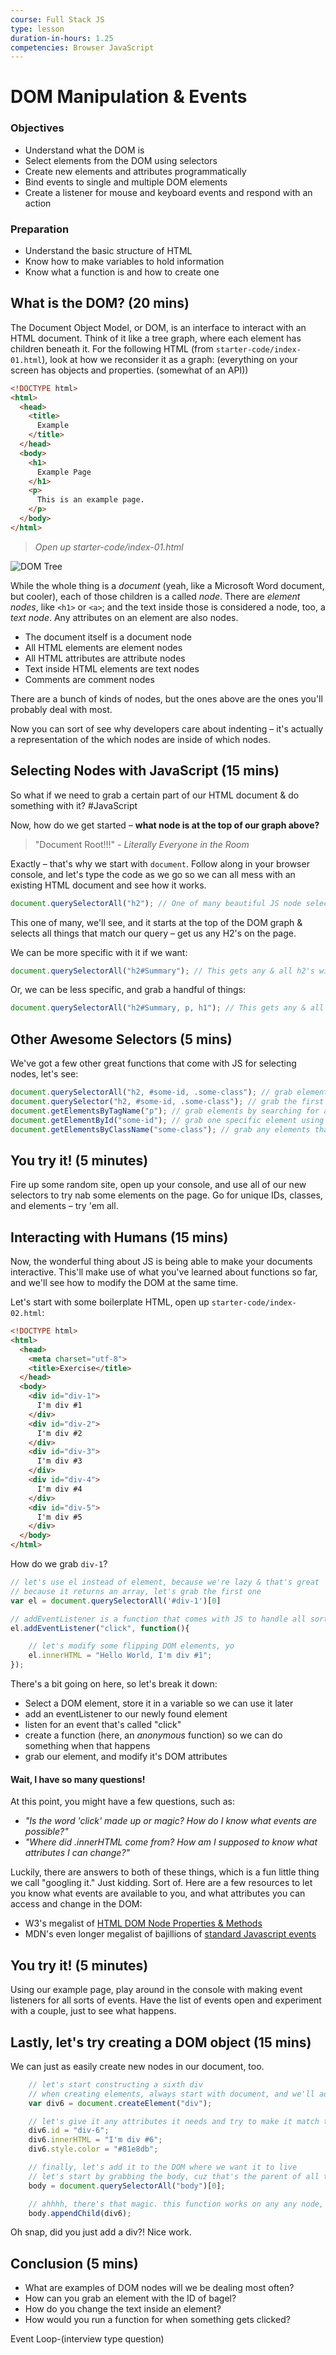 ```yaml
---
course: Full Stack JS
type: lesson
duration-in-hours: 1.25
competencies: Browser JavaScript
---
```


# DOM Manipulation & Events

### Objectives

- Understand what the DOM is
- Select elements from the DOM using selectors
- Create new elements and attributes programmatically
- Bind events to single and multiple DOM elements
- Create a listener for mouse and keyboard events and respond with an action

### Preparation
- Understand the basic structure of HTML
- Know how to make variables to hold information
- Know what a function is and how to create one

## What is the DOM? (20 mins)

The Document Object Model, or DOM, is an interface to interact with an HTML document. Think of it like a tree graph, where each element has children beneath it. For the following HTML (from `starter-code/index-01.html`), look at how we reconsider it as a graph: (everything on your screen has objects and properties. (somewhat of an API))

```html
<!DOCTYPE html>
<html>
  <head>
    <title>
      Example
    </title>
  </head>
  <body>
    <h1>
      Example Page
    </h1>
    <p>
      This is an example page.
    </p>
  </body>
</html>
```
> _Open up starter-code/index-01.html_

![DOM Tree](http://www.computerhope.com/jargon/d/dom1.jpg)

While the whole thing is a _document_ (yeah, like a Microsoft Word document, but cooler), each of those children is a called _node_. There are _element nodes_, like `<h1>` or `<a>`; and the text inside those is considered a node, too, a _text node_. Any attributes on an element are also nodes.

- The document itself is a document node
- All HTML elements are element nodes
- All HTML attributes are attribute nodes
- Text inside HTML elements are text nodes
- Comments are comment nodes

There are a bunch of kinds of nodes, but the ones above are the ones you'll probably deal with most.

Now you can sort of see why developers care about indenting – it's actually a representation of the which nodes are inside of which nodes.

## Selecting Nodes with JavaScript (15 mins)

So what if we need to grab a certain part of our HTML document & do something with it? #JavaScript

Now, how do we get started – **what node is at the top of our graph above?**

> "Document Root!!!" _- Literally Everyone in the Room_

Exactly – that's why we start with `document`. Follow along in your browser console, and let's type the code as we go so we can all mess with an existing HTML document and see how it works.

```js
document.querySelectorAll("h2"); // One of many beautiful JS node selector functions
```

This one of many, we'll see, and it starts at the top of the DOM graph & selects all things that match our query – get us any H2's on the page.

We can be more specific with it if we want:
```js
document.querySelectorAll("h2#Summary"); // This gets any & all h2's with an ID of Summary
```

Or, we can be less specific, and grab a handful of things:

```js
document.querySelectorAll("h2#Summary, p, h1"); // This gets any & all h2's with an ID of Summary, p elements, and h1's
```

## Other Awesome Selectors (5 mins)

We've got a few other great functions that come with JS for selecting nodes, let's see:

```js
document.querySelectorAll("h2, #some-id, .some-class"); // grab elements using CSS selectors. returns an array
document.querySelector("h2, #some-id, .some-class"); // grab the first matching element, also using CSS selectors. returns a single node instead of an array
document.getElementsByTagName("p"); // grab elements by searching for an element tag. returns an array
document.getElementById("some-id"); // grab one specific element using its ID. returns a single node
document.getElementsByClassName("some-class"); // grab any elements that are using the specified class. returns an array
```

## You try it! (5 minutes)

Fire up some random site, open up your console, and use all of our new selectors to try nab some elements on the page. Go for unique IDs, classes, and elements – try 'em all.

## Interacting with Humans (15 mins)

Now, the wonderful thing about JS is being able to make your documents interactive. This'll make use of what you've learned about functions so far, and we'll see how to modify the DOM at the same time.

Let's start with some boilerplate HTML, open up `starter-code/index-02.html`:

```html
<!DOCTYPE html>
<html>
  <head>
    <meta charset="utf-8">
    <title>Exercise</title>
  </head>
  <body>
    <div id="div-1">
      I'm div #1
    </div>
    <div id="div-2">
      I'm div #2
    </div>
    <div id="div-3">
      I'm div #3
    </div>
    <div id="div-4">
      I'm div #4
    </div>
    <div id="div-5">
      I'm div #5
    </div>
  </body>
</html>
```

How do we grab `div-1`?

```js
// let's use el instead of element, because we're lazy & that's great
// because it returns an array, let's grab the first one
var el = document.querySelectorAll('#div-1')[0]

// addEventListener is a function that comes with JS to handle all sorts of events
el.addEventListener("click", function(){

    // let's modify some flipping DOM elements, yo
    el.innerHTML = "Hello World, I'm div #1";
});
```

There's a bit going on here, so let's break it down:

- Select a DOM element, store it in a variable so we can use it later
- add an eventListener to our newly found element
- listen for an event that's called "click"
- create a function (here, an _anonymous_ function) so we can do something when that happens
- grab our element, and modify it's DOM attributes


#### Wait, I have so many questions!
At this point, you might have a few questions, such as:
- _"Is the word 'click' made up or magic? How do I know what events are possible?"_
- _"Where did .innerHTML come from? How am I supposed to know what attributes I can change?"_

Luckily, there are answers to both of these things, which is a fun little thing we call "googling it." Just kidding. Sort of. Here are a few resources to let you know what events are available to you, and what attributes you can access and change in the DOM:

- W3's megalist of [HTML DOM Node Properties & Methods](http://www.w3schools.com/jsref/dom_obj_all.asp)
- MDN's even longer megalist of bajillions of [standard Javascript events](https://developer.mozilla.org/en-US/docs/Web/Events)

## You try it! (5 minutes)

Using our example page, play around in the console with making event listeners for all sorts of events. Have the list of events open and experiment with a couple, just to see what happens.

## Lastly, let's try creating a DOM object (15 mins)

We can just as easily create new nodes in our document, too.

```js
    // let's start constructing a sixth div
    // when creating elements, always start with document, and we'll add it where we want it later
    var div6 = document.createElement("div");

    // let's give it any attributes it needs and try to make it match the others
    div6.id = "div-6";
    div6.innerHTML = "I'm div #6";
    div6.style.color = "#81e8db";

    // finally, let's add it to the DOM where we want it to live
    // let's start by grabbing the body, cuz that's the parent of all the other divs we already have
    body = document.querySelectorAll("body")[0];

    // ahhhh, there's that magic. this function works on any any node, to add a new child! let's just give it the div we've been building inside that div6 variable
    body.appendChild(div6);

```

Oh snap, did you just add a div?! Nice work.

## Conclusion (5 mins)

- What are examples of DOM nodes will we be dealing most often?
- How can you grab an element with the ID of bagel?
- How do you change the text inside an element?
- How would you run a function for when something gets clicked?




Event Loop-(interview type question)
